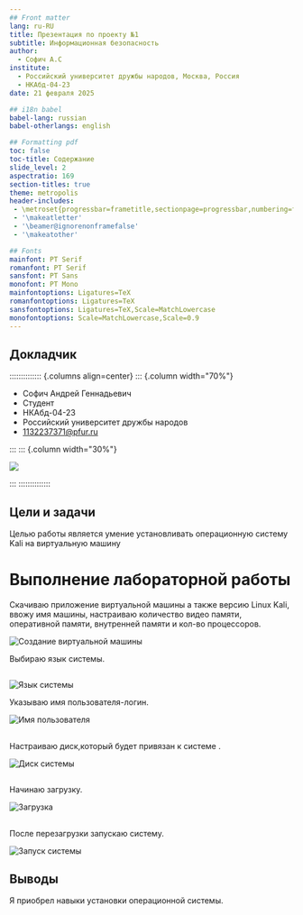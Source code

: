 ```yaml
---
## Front matter
lang: ru-RU
title: Презентация по проекту №1
subtitle: Информационная безопасность			
author:
  - Софич А.С
institute:
  - Российский университет дружбы народов, Москва, Россия
  - НКАбд-04-23
date: 21 февраля 2025

## i18n babel
babel-lang: russian
babel-otherlangs: english

## Formatting pdf
toc: false
toc-title: Содержание
slide_level: 2
aspectratio: 169
section-titles: true
theme: metropolis
header-includes:
 - \metroset{progressbar=frametitle,sectionpage=progressbar,numbering=fraction}
 - '\makeatletter'
 - '\beamer@ignorenonframefalse'
 - '\makeatother'

## Fonts
mainfont: PT Serif
romanfont: PT Serif
sansfont: PT Sans
monofont: PT Mono
mainfontoptions: Ligatures=TeX
romanfontoptions: Ligatures=TeX
sansfontoptions: Ligatures=TeX,Scale=MatchLowercase
monofontoptions: Scale=MatchLowercase,Scale=0.9
---
```



## Докладчик

:::::::::::::: {.columns align=center}
::: {.column width="70%"}

  * Софич Андрей Геннадьевич
  * Студент
  * НКАбд-04-23
  * Российский университет дружбы народов
  * [1132237371@pfur.ru](mailto:1132237371@rudn.ru)

:::
::: {.column width="30%"}

![](./image/20.png)

:::
::::::::::::::


## Цели и задачи

Целью работы является умение установливать операционную систему Kali на виртуальную машину 



# Выполнение лабораторной работы

Скачиваю приложение виртуальной машины а также версию Linux Kali, ввожу имя машины, настраиваю количество видео памяти, оперативной памяти, внутренней памяти и кол-во процессоров.

![Создание виртуальной машины](image/1.png)

Выбираю язык системы.

##

![Язык системы](image/2.png)

Указываю имя пользователя-логин.

![Имя пользователя](image/3.png)

##

Настраиваю диск,который будет привязан к системе .

![Диск системы](image/4.png)

##

Начинаю загрузку.

![Загрузка](image/5.png)

##

После перезагрузки запускаю систему.

![Запуск системы](image/6.png)



## Выводы

Я приобрел навыки установки операционной системы.


